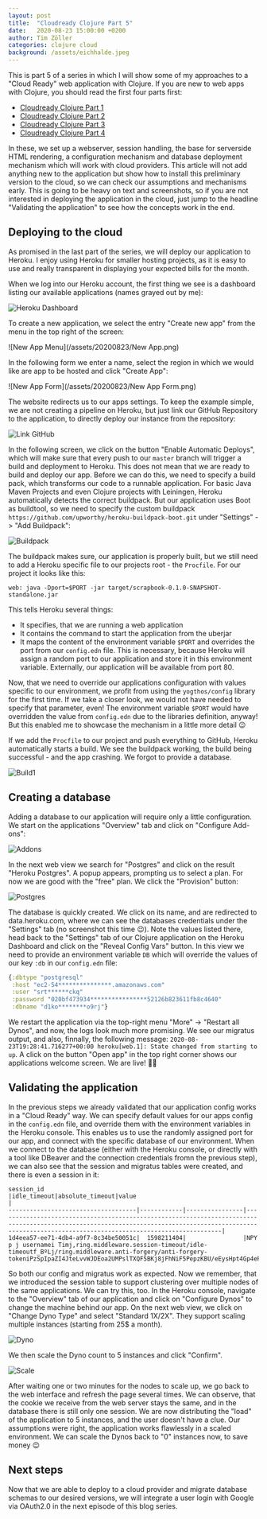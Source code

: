 ```yaml
---
layout: post
title:  "Cloudready Clojure Part 5"
date:   2020-08-23 15:00:00 +0200
author: Tim Zöller
categories: clojure cloud
background: /assets/eichhalde.jpeg
---
```


This is part 5 of a series in which I will show some of my approaches to a "Cloud Ready" web application with Clojure. If you are new to web apps with Clojure, you should read the first four parts first: 

* [Cloudready Clojure Part 1](/clojure/cloud/2020/04/20/clojurenative01.html)
* [Cloudready Clojure Part 2](/clojure/cloud/2020/04/21/clojurenative02.html) 
* [Cloudready Clojure Part 3](/clojure/cloud/2020/05/04/clojurenative03.html) 
* [Cloudready Clojure Part 4](/clojure/cloud/2020/08/23/clojurenative04.html) 

In these, we set up a webserver, session handling, the base for serverside HTML rendering, a configuration mechanism and database deployment mechanism which will work with cloud providers. This article will not add anything new to the application but show how to install this preliminary version to the cloud, so we can check our assumptions and mechanisms early. This is going to be heavy on text and screenshots, so if you are not interested in deploying the application in the cloud, just jump to the headline "Validating the application" to see how the concepts work in the end.

## Deploying to the cloud 
As promised in the last part of the series, we will deploy our application to Heroku. I enjoy using Heroku for smaller hosting projects, as it is easy to use and really transparent in displaying your expected bills for the month. 

When we log into our Heroku account, the first thing we see is a dashboard listing our available applications (names grayed out by me):

![Heroku Dashboard](/assets/20200823/Dashboard.png)	

To create a new application, we select the entry "Create new app" from the menu in the top right of the screen: 

![New App Menu](/assets/20200823/New App.png)

In the following form we enter a name, select the region in which we would like are app to be hosted and click "Create App":

![New App Form](/assets/20200823/New App Form.png)

The website redirects us to our apps settings. To keep the example simple, we are not creating a pipeline on Heroku, but just link our GitHub Repository to the application, to directly deploy our instance from the repository:

![Link GitHub](/assets/20200823/GitHub.png)

In the following	screen, we click on the button "Enable Automatic Deploys", which will make sure that every push to our `master` branch will trigger a build and deployment to Heroku. This does not mean that we are ready to build and deploy our app. Before we can do this, we need to specify a build pack, which transforms our code to a runnable application. For basic Java Maven Projects and even Clojure projects with Leiningen, Heroku automatically detects the correct buildpack. But our application uses Boot as buildtool, so we need to specify the custom buildpack `https://github.com/upworthy/heroku-buildpack-boot.git` under "Settings" -> "Add Buildpack":

![Buildpack](/assets/20200823/Buildpack.png)

The buildpack makes sure, our application is properly built, but we still need to add a Heroku specific file to our projects root - the `Procfile`. For our project it looks like this:

```
web: java -Dport=$PORT -jar target/scrapbook-0.1.0-SNAPSHOT-standalone.jar
```

This tells Heroku several things:

* It specifies, that we are running a web application
* It contains the command to start the application from the uberjar
* It maps the content of the environment variable `$PORT` and overrides the port from our `config.edn` file. This is necessary, because Heroku will assign a random port to our application and store it in this environment variable. Externally, our application will be available from port 80.

Now, that we need to override our applications configuration with values specific to our environment, we profit from using the `yogthos/config` library for the first time. If we take a closer look, we would not have needed to specify that parameter, even! The environment variable `$PORT` would have overridden the value from `config.edn` due to the libraries definition, anyway! But this enabled me to showcase the mechanism in a little more detail 😉

If we add the `Procfile` to our project and push everything to GitHub, Heroku automatically starts a build. We see the buildpack working, the build being successful - and the app crashing. We forgot to provide a database. 

![Build1](/assets/20200823/Build1.png)

## Creating a database
Adding a database to our application will require only a little configuration. We start on the applications "Overview" tab and click on "Configure Add-ons":

![Addons](/assets/20200823/Addons.png)

In the next web view we search for "Postgres" and click on the result "Heroku Postgres". A popup appears, prompting us to select a plan. For now we are good with the "free" plan. We click the "Provision" button:

![Postgres](/assets/20200823/Postgres.png)

The database is quickly created. We click on its name, and are redirected to data.heroku.com, where we can see the databases credentials under the "Settings" tab (no screenshot this time 😉). Note the values listed there, head back to the "Settings" tab of our Clojure application on the Heroku Dashboard and click on the "Reveal Config Vars" button. In this view we need to provide an environment variable `DB` which will override the values of our key `:db` in our `config.edn` file:

```clojure
{:dbtype "postgresql"
 :host "ec2-54***************.amazonaws.com" 
 :user "srt******ckq" 
 :password "020bf473934****************52126b823611fb8c4640" 
 :dbname "d1ko********o9rj"}
```

We restart the application via the top-right menu "More" -> "Restart all Dynos", and now, the logs look much more promising. We see our migratus output, and also, finnally, the following message: `2020-08-23T19:28:41.716277+00:00 heroku[web.1]: State changed from starting to up`. A click on the button "Open app" in the top right corner shows our applications welcome screen. We are live! 💪🤘

## Validating the application
In the previous steps we already validated that our application config works in a "Cloud Ready" way. We can specify default values for our apps config in the `config.edn` file, and override them with the environment variables in the Heroku console. This enables us to use the randomly assigned port for our app, and connect with the specific database of our environment. When we connect to the database (either with the Heroku console, or directly with a tool like DBeaver and the connection credentials fromn the previous step), we can also see that the session and migratus tables were created, and there is even a session in it:

```
session_id                          |idle_timeout|absolute_timeout|value                                                                                                                                                                                                      |
------------------------------------|------------|----------------|-----------------------------------------------------------------------------------------------------------------------------------------------------------------------------------------------------------|
1d4eea57-ee71-4db4-a9f7-8c34be50051c|  1598211404|                |NPY p j usernamei Timj,ring.middleware.session-timeout/idle-timeoutf_BºLj/ring.middleware.anti-forgery/anti-forgery-tokeniPzSpIpaZI4JteLvvWJDEoa2UMPslTXQF5BKj8jFhNiF5PepzKBU/eEysHpt4Gp4ePPqaf43DV5kWwxTEH|
```

So both our config and migratus work as expected. Now we remember, that we introduced the session table to support clustering over multiple nodes of the same applications. We can try this, too. In the Heroku console, navigate to the "Overview" tab of our application and click on "Configure Dynos" to change the machine behind our app. On the next web view, we click on "Change Dyno Type" and select "Standard 1X/2X". They support scaling multiple instances (starting from 25$ a month).

![Dyno](/assets/20200823/Dyno.png)


We then scale the Dyno count to 5 instances and click "Confirm".

![Scale](/assets/20200823/Scale.png)

After waiting one or two minutes for the nodes to scale up, we go back to the web interface and refresh the page several times. We can observe, that the cookie we receive from the web server stays the same, and in the database there is still only one session. We are now distributing the "load" of the application to 5 instances, and the user doesn't have a clue. Our assumptions were right, the application works flawlessly in a scaled environment. We can scale the Dynos back to "0" instances now, to save money 😉

## Next steps
Now that we are able to deploy to a cloud provider and migrate database schemas to our desired versions, we will integrate a user login with Google via OAuth2.0 in the next episode of this blog series.